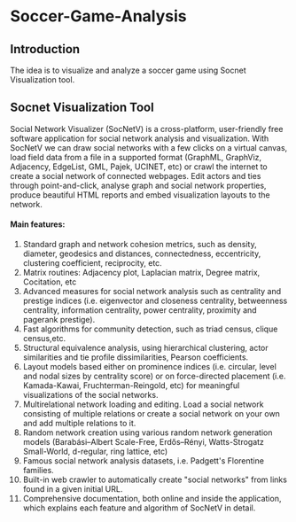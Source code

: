 # Soccer-Game-Analysis

## Introduction ##
The idea is to visualize and analyze a soccer game using Socnet Visualization tool.

## Socnet Visualization Tool ##
Social Network Visualizer (SocNetV) is a cross-platform, user-friendly free software application for social network analysis and visualization. 
With SocNetV we can draw social networks with a few clicks on a virtual canvas, load field data from a file in a supported format (GraphML, GraphViz, Adjacency, EdgeList, GML, Pajek, UCINET, etc) or crawl the internet to create a social network of connected webpages.
Edit actors and ties through point-and-click, analyse graph and social network properties, produce beautiful HTML reports and embed visualization layouts to the network.

#### Main features: ####

1. Standard graph and network cohesion metrics, such as density, diameter, geodesics and distances, connectedness, eccentricity, clustering coefficient, reciprocity, etc.</br>
2. Matrix routines: Adjacency plot, Laplacian matrix, Degree matrix, Cocitation, etc</br>
3. Advanced measures for social network analysis such as centrality and prestige indices (i.e. eigenvector and closeness centrality, betweenness centrality, information centrality, power centrality, proximity and pagerank prestige).</br>
4. Fast algorithms for community detection, such as triad census, clique census,etc.</br>
5. Structural equivalence analysis, using hierarchical clustering, actor similarities and tie profile dissimilarities, Pearson coefficients.</br>
6. Layout models based either on prominence indices (i.e. circular, level and nodal sizes by centrality score) or on force-directed placement (i.e. Kamada-Kawai, Fruchterman-Reingold, etc) for meaningful visualizations of the social networks.</br>
7. Multirelational network loading and editing. Load a social network consisting of multiple relations or create a social network on your own and add multiple relations to it.</br>
8. Random network creation using various random network generation models (Barabási–Albert Scale-Free, Erdős–Rényi, Watts-Strogatz Small-World, d-regular, ring lattice, etc)</br>
9. Famous social network analysis datasets, i.e. Padgett's Florentine families.</br>
10. Built-in web crawler  to automatically create "social networks" from links found in a given initial URL.</br>
11. Comprehensive documentation, both online and inside the application, which explains each feature and algorithm of SocNetV in detail.</br>
